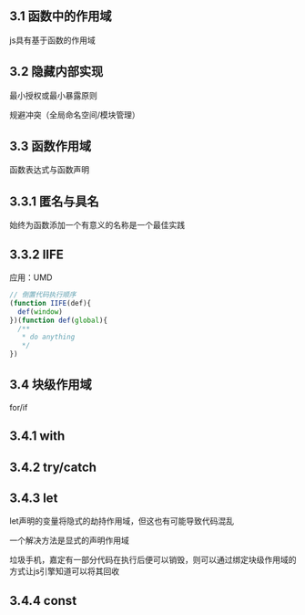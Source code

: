 ## 3.1 函数中的作用域

js具有基于函数的作用域

## 3.2 隐藏内部实现

最小授权或最小暴露原则

规避冲突（全局命名空间/模块管理）

## 3.3 函数作用域

函数表达式与函数声明

## 3.3.1 匿名与具名

始终为函数添加一个有意义的名称是一个最佳实践

## 3.3.2 IIFE

应用：UMD

```javascript
// 倒置代码执行顺序
(function IIFE(def){
  def(window)
})(function def(global){
  /**
   * do anything
   */
})
```

## 3.4 块级作用域

for/if

## 3.4.1 with
## 3.4.2 try/catch
## 3.4.3 let

let声明的变量将隐式的劫持作用域，但这也有可能导致代码混乱

一个解决方法是显式的声明作用域

垃圾手机，嘉定有一部分代码在执行后便可以销毁，则可以通过绑定块级作用域的方式让js引擎知道可以将其回收

## 3.4.4 const
